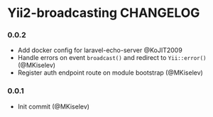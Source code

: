 # Yii2-broadcasting CHANGELOG

### 0.0.2
 - Add docker config for laravel-echo-server @KoJIT2009
 - Handle errors on event `broadcast()` and redirect to `Yii::error()` (@MKiselev)
 - Register auth endpoint route on module bootstrap (@MKiselev)


### 0.0.1
 - Init commit (@MKiselev)
